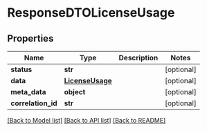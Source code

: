 # ResponseDTOLicenseUsage

## Properties
Name | Type | Description | Notes
------------ | ------------- | ------------- | -------------
**status** | **str** |  | [optional] 
**data** | [**LicenseUsage**](LicenseUsage.md) |  | [optional] 
**meta_data** | **object** |  | [optional] 
**correlation_id** | **str** |  | [optional] 

[[Back to Model list]](../README.md#documentation-for-models) [[Back to API list]](../README.md#documentation-for-api-endpoints) [[Back to README]](../README.md)

